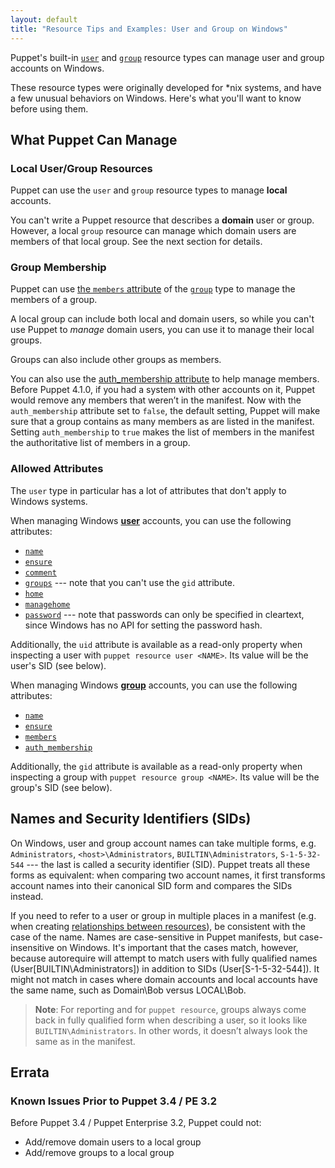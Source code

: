 ```yaml
---
layout: default
title: "Resource Tips and Examples: User and Group on Windows"
---
```


[user]: /references/4.1.latest/type.html#user
[group]: /references/4.1.latest/type.html#group
[relationships]: /puppet/4.1.latest/reference/lang_relationships.html
[auth_membership]: /references/latest/type.html#group-attribute-auth_membership

Puppet's built-in [`user`][user] and [`group`][group] resource types can manage user and group accounts on Windows.

These resource types were originally developed for \*nix systems, and have a few unusual behaviors on Windows. Here's what you'll want to know before using them.

## What Puppet Can Manage

### Local User/Group Resources

Puppet can use the `user` and `group` resource types to manage **local** accounts.

You can't write a Puppet resource that describes a **domain** user or group. However, a local `group` resource can manage which domain users are members of that local group. See the next section for details.

### Group Membership

Puppet can use [the `members` attribute][members] of the [`group`][group] type to manage the members of a group.

A local group can include both local and domain users, so while you can't use Puppet to _manage_ domain users, you can use it to manage their local groups.

Groups can also include other groups as members.

[members]: /references/4.1.latest/type.html#group-attribute-members

You can also use the [auth_membership attribute][auth_membership] to help manage members. Before Puppet 4.1.0, if you had a system with other accounts on it, Puppet would remove any members that weren’t in the manifest. Now with the `auth_membership` attribute set to `false`, the default setting, Puppet will make sure that a group contains as many members as are listed in the manifest. Setting `auth_membership` to `true` makes the list of members in the manifest the authoritative list of members in a group.

### Allowed Attributes

The `user` type in particular has a lot of attributes that don't apply to Windows systems.

When managing Windows [**user**][user] accounts, you can use the following attributes:

* [`name`](/references/4.1.latest/type.html#user-attribute-name)
* [`ensure`](/references/4.1.latest/type.html#user-attribute-ensure)
* [`comment`](/references/4.1.latest/type.html#user-attribute-comment)
* [`groups`](/references/4.1.latest/type.html#user-attribute-groups) --- note that you can't use the `gid` attribute.
* [`home`](/references/4.1.latest/type.html#user-attribute-home)
* [`managehome`](/references/4.1.latest/type.html#user-attribute-managehome)
* [`password`](/references/4.1.latest/type.html#user-attribute-password) --- note that passwords can only be specified in cleartext, since Windows has no API for setting the password hash.

Additionally, the `uid` attribute is available as a read-only property when inspecting a user with `puppet resource user <NAME>`. Its value will be the user's SID (see below).

When managing Windows [**group**][group] accounts, you can use the following attributes:

* [`name`](/references/4.1.latest/type.html#group-attribute-name)
* [`ensure`](/references/4.1.latest/type.html#group-attribute-ensure)
* [`members`](/references/4.1.latest/type.html#group-attribute-members)
* [`auth_membership`][auth_membership]

Additionally, the `gid` attribute is available as a read-only property when inspecting a group with `puppet resource group <NAME>`. Its value will be the group's SID (see below).

## Names and Security Identifiers (SIDs)

On Windows, user and group account names can take multiple forms, e.g. `Administrators`, `<host>\Administrators`, `BUILTIN\Administrators`, `S-1-5-32-544` --- the last is called a security identifier (SID). Puppet treats all these forms as equivalent: when comparing two account names, it first transforms account names into their canonical SID form and compares the SIDs instead.

If you need to refer to a user or group in multiple places in a manifest (e.g. when creating [relationships between resources][relationships]), be consistent with the case of the name. Names are case-sensitive in Puppet manifests, but case-insensitive on Windows. It's important that the cases match, however, because autorequire will attempt to match users with fully qualified names (User[BUILTIN\Administrators]) in addition to SIDs (User[S-1-5-32-544]). It might not match in cases where domain accounts and local accounts have the same name, such as Domain\Bob versus LOCAL\Bob.

>**Note**: For reporting and for `puppet resource`, groups always come back in fully qualified form when describing a user, so it looks like `BUILTIN\Administrators`. In other words, it doesn’t always look the same as in the manifest.

## Errata

### Known Issues Prior to Puppet 3.4 / PE 3.2

Before Puppet 3.4 / Puppet Enterprise 3.2, Puppet could not:

* Add/remove domain users to a local group
* Add/remove groups to a local group
